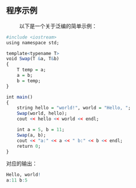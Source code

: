 ## 程序示例

&nbsp;&nbsp;&nbsp;&nbsp;&nbsp;&nbsp;&nbsp;&nbsp;
以下是一个关于泛编的简单示例：

```r
#include <iostream>
using namespace std;

template<typename T>
void Swap(T &a, T&b)
{
    T temp = a;
    a = b;
    b = temp; 
}

int main()
{
    string hello = "world!", world = "Hello, ";
    Swap(world, hello);
    cout << hello << world << endl;

    int a = 5, b = 11;
    Swap(a, b);
    cout << "a:" << a << " b:" << b << endl; 
    return 0;
}
```

对应的输出：

```r
Hello, world!
a:11 b:5
```

